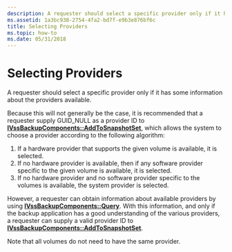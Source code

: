 ```yaml
---
description: A requester should select a specific provider only if it has some information about the providers available.
ms.assetid: 1a3bc938-2754-4fa2-bd7f-e9b3e876bf6c
title: Selecting Providers
ms.topic: how-to
ms.date: 05/31/2018
---
```


# Selecting Providers

A requester should select a specific provider only if it has some information about the providers available.

Because this will not generally be the case, it is recommended that a requester supply GUID\_NULL as a provider ID to [**IVssBackupComponents::AddToSnapshotSet**](/windows/desktop/api/VsBackup/nf-vsbackup-ivssbackupcomponents-addtosnapshotset), which allows the system to choose a provider according to the following algorithm:

1.  If a hardware provider that supports the given volume is available, it is selected.
2.  If no hardware provider is available, then if any software provider specific to the given volume is available, it is selected.
3.  If no hardware provider and no software provider specific to the volumes is available, the system provider is selected.

However, a requester can obtain information about available providers by using [**IVssBackupComponents::Query**](/windows/desktop/api/VsBackup/nf-vsbackup-ivssbackupcomponents-query). With this information, and only if the backup application has a good understanding of the various providers, a requester can supply a valid provider ID to [**IVssBackupComponents::AddToSnapshotSet**](/windows/desktop/api/VsBackup/nf-vsbackup-ivssbackupcomponents-addtosnapshotset).

Note that all volumes do not need to have the same provider.

 

 



